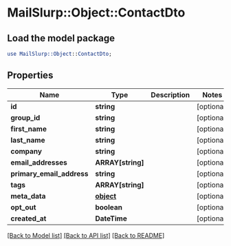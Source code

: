 # MailSlurp::Object::ContactDto

## Load the model package
```perl
use MailSlurp::Object::ContactDto;
```

## Properties
Name | Type | Description | Notes
------------ | ------------- | ------------- | -------------
**id** | **string** |  | [optional] 
**group_id** | **string** |  | [optional] 
**first_name** | **string** |  | [optional] 
**last_name** | **string** |  | [optional] 
**company** | **string** |  | [optional] 
**email_addresses** | **ARRAY[string]** |  | [optional] 
**primary_email_address** | **string** |  | [optional] 
**tags** | **ARRAY[string]** |  | [optional] 
**meta_data** | [**object**]() |  | [optional] 
**opt_out** | **boolean** |  | [optional] 
**created_at** | **DateTime** |  | [optional] 

[[Back to Model list]](../README#documentation-for-models) [[Back to API list]](../README#documentation-for-api-endpoints) [[Back to README]](../README)


